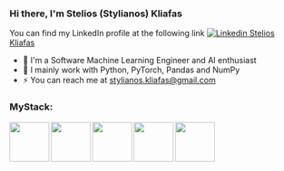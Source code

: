 ### Hi there, I'm Stelios (Stylianos) Kliafas

You can find my LinkedIn profile at the following link [![Linkedin](https://i.stack.imgur.com/gVE0j.png) Stelios Kliafas](https://www.linkedin.com/in/stelios-kliafas-313933175/)


- 🔭 I'm a Software Machine Learning Engineer and AI enthusiast
- 🌱 I mainly work with Python, PyTorch, Pandas and NumPy
- ⚡ You can reach me at stylianos.kliafas@gmail.com

### MyStack:

<img align="left" width="70px" src="https://www.vectorlogo.zone/logos/python/python-ar21.svg"/>

<img align="left" width="70px" src="https://www.vectorlogo.zone/logos/reactjs/reactjs-ar21.svg" />
<img align="left" width="70px" src="https://www.vectorlogo.zone/logos/pytorch/pytorch-ar21.svg" />
<img align="left" width="70px" src="https://www.vectorlogo.zone/logos/numpy/numpy-ar21.svg" />
<img align="left" width="70px" src="https://www.vectorlogo.zone/logos/djangoproject/djangoproject-ar21.svg" />
